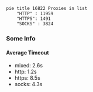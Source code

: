 
```mermaid
pie title 16822 Proxies in list
    "HTTP" : 11959
    "HTTPS": 1491
    "SOCKS" : 3824
```

### Some Info
#### Average Timeout

- mixed: 2.6s
- http: 1.2s
- https: 8.5s
- socks: 4.3s